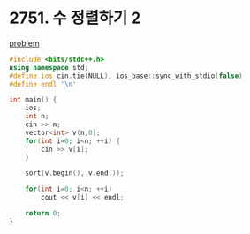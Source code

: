# 2751. 수 정렬하기 2

[problem](https://www.acmicpc.net/problem/2751)

```cpp
#include <bits/stdc++.h>
using namespace std;
#define ios cin.tie(NULL), ios_base::sync_with_stdio(false)
#define endl '\n'

int main() {
	ios;
	int n;
	cin >> n;
	vector<int> v(n,0);
	for(int i=0; i<n; ++i) {
		cin >> v[i];
	}

	sort(v.begin(), v.end());

	for(int i=0; i<n; ++i)
		cout << v[i] << endl;

	return 0;
}
```
